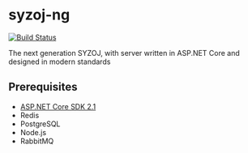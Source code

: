 # syzoj-ng
[![Build Status](https://travis-ci.org/syzoj/syzoj-ng.svg?branch=master)](https://travis-ci.org/syzoj/syzoj-ng)

The next generation SYZOJ, with server written in ASP.NET Core and designed in modern standards

## Prerequisites
* [ASP.NET Core SDK 2.1](https://www.microsoft.com/net/download/linux-package-manager/ubuntu18-04/sdk-current)
* Redis
* PostgreSQL
* Node.js
* RabbitMQ
